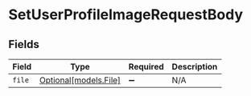 # SetUserProfileImageRequestBody


## Fields

| Field                                      | Type                                       | Required                                   | Description                                |
| ------------------------------------------ | ------------------------------------------ | ------------------------------------------ | ------------------------------------------ |
| `file`                                     | [Optional[models.File]](../models/file.md) | :heavy_minus_sign:                         | N/A                                        |